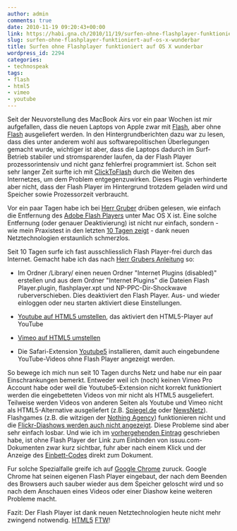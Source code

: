 ```yaml
---
author: admin
comments: true
date: 2010-11-19 09:20:43+00:00
link: https://habi.gna.ch/2010/11/19/surfen-ohne-flashplayer-funktioniert-auf-os-x-wunderbar/
slug: surfen-ohne-flashplayer-funktioniert-auf-os-x-wunderbar
title: Surfen ohne Flashplayer funktioniert auf OS X wunderbar
wordpress_id: 2294
categories:
- technospeak
tags:
- flash
- html5
- vimeo
- youtube
---
```


Seit der Neuvorstellung des MacBook Airs vor ein paar Wochen ist mir aufgefallen, dass die neuen Laptops von Apple zwar mit [Flash](http://en.wikipedia.org/wiki/Flash_memory), aber ohne [Flash](http://en.wikipedia.org/wiki/Adobe_Flash) ausgeliefert werden. In den Hintergrundberichten dazu war zu lesen, dass dies unter anderem wohl aus softwarepolitischen Überlegungen gemacht wurde, wichtiger ist aber, dass die Laptops dadurch im Surf-Betrieb stabiler und stromsparender laufen, da der Flash Player prozessorintensiv und nicht ganz fehlerfrei programmiert ist. Schon seit sehr langer Zeit surfte ich mit [ClickToFlash](http://clicktoflash.com/) durch die Weiten des Internetzes, um dem Problem entgegenzuwirken. Dieses Plugin verhinderte aber nicht, dass der Flash Player im Hintergrund trotzdem geladen wird und Speicher sowie Prozessorzeit verbraucht.

Vor ein paar Tagen habe ich bei [Herr Gruber](http://daringfireball.net/2010/11/flash_free_and_cheating_with_google_chrome) drüben gelesen, wie einfach die Entfernung des [Adobe Flash Players](http://www.adobe.com/products/flashplayer/) unter Mac OS X ist. Eine solche Entfernung (oder genauer Deaktivierung) ist nicht nur einfach, sondern - wie mein Praxistest in den letzten [10 Tagen zeigt](http://identi.ca/notice/58271706) - dank neuen Netztechnologien erstaunlich schmerzlos.

Seit 10 Tagen surfe ich fast ausschliesslich Flash Player-frei durch das Internet. Gemacht habe ich das nach [Herr Grubers Anleitung](http://daringfireball.net/2010/11/flash_free_and_cheating_with_google_chrome) so:
  
  * Im Ordner /Library/ einen neuen Ordner "Internet Plugins (disabled)" erstellen und aus dem Ordner "Internet Plugins" die Dateien Flash Player.plugin, flashplayer.xpt und NP-PPC-Dir-Shockwave ruberverschieben. Dies deaktiviert den Flash Player. Aus- und wieder einloggen oder neu starten aktiviert diese Einstellungen.

  * [Youtube auf HTML5 umstellen](https://youtube.com/html5), das aktiviert den HTML5-Player auf YouTube
  * [Vimeo auf HTML5 umstellen](https://vimeo.com/blog:268)
  * Die Safari-Extension [Youtube5](http://www.verticalforest.com/youtube5-extension/) installieren, damit auch eingebundene YouTube-Videos ohne Flash Player angezeigt werden.

So bewege ich mich nun seit 10 Tagen durchs Netz und habe nur ein paar Einschrankungen bemerkt. Entweder weil ich (noch) keinen Vimeo Pro Account habe oder weil die Youtube5-Extension nicht korrekt funktioniert werden die eingebetteten Videos von mir nicht als HTML5 ausgeliefert. Teilweise werden Videos von anderen Seiten als Youtube und Vimeo nicht als HTML5-Alternative ausgeliefert (z.B. [Spiegel.de](http://spiegel.de/video/video-1086540.html) oder [NewsNetz](http://spiegel.de/video/video-1086540.html)). Flashgames (z.B. die witzigen der [Nothing Agency](https://nothing.ch/works/games)) funktionieren nicht und die [Flickr-Diashows werden auch nicht angezeigt](http://cl.ly/3Iy6). Diese Probleme sind aber sehr einfach losbar. Und wie ich im [vorhergehenden Eintrag](https://habi.gna.ch/2010/11/19/ausschaffungsinitiative-im-praxistest/) geschrieben habe, ist ohne Flash Player der Link zum Einbinden von issuu.com-Dokumenten zwar kurz sichtbar, fuhr aber nach einem Klick und der Anzeige des [Einbett-Codes](http://issuu.com/surprise/docs/surprise_237?showEmbed=true) direkt zum Dokument.

Fur solche Spezialfalle greife ich auf [Google Chrome](http://www.google.com/chrome/) zuruck. Google Chrome hat seinen eigenen Flash Player eingebaut, der nach dem Beenden des Browsers auch sauber wieder aus dem Speicher geloscht wird und so nach dem Anschauen eines Videos oder einer Diashow keine weiteren Probleme macht.

Fazit: Der Flash Player ist dank neuen Netztechnologien heute nicht mehr zwingend notwendig. [HTML5](http://slides.html5rocks.com/) [FTW](http://www.urbandictionary.com/define.php?term=ftw)!
